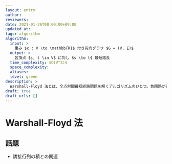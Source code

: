 ```yaml
---
layout: entry
author:
reviewers:
date: 2021-01-26T00:00:00+09:00
updated_at:
tags: algorithm
algorithm:
  input: >
    重み $c : V \to \mathbb{R}$ 付き有向グラフ $G = (V, E)$
  output: >
    各頂点 $s, t \in V$ に対し $s \to t$ 最短路長
  time_complexity: $O(V^3)$
  space_complexity:
  aliases:
  level: green
description: >
  Warshall-Floyd 法とは、全点対間最短経路問題を解くアルゴリズムのひとつ。負閉路が存在するなら検出できる。定数倍の軽い $O(V^3)$ で動く。
draft: true
draft_urls: []
---
```


# Warshall-Floyd  法

## 話題

-   隣接行列の積との関連
